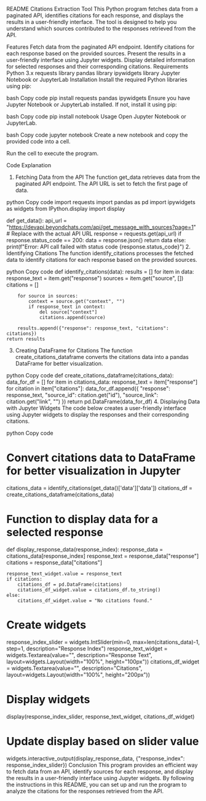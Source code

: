 README
Citations Extraction Tool
This Python program fetches data from a paginated API, identifies citations for each response, and displays the results in a user-friendly interface. The tool is designed to help you understand which sources contributed to the responses retrieved from the API.

Features
Fetch data from the paginated API endpoint.
Identify citations for each response based on the provided sources.
Present the results in a user-friendly interface using Jupyter widgets.
Display detailed information for selected responses and their corresponding citations.
Requirements
Python 3.x
requests library
pandas library
ipywidgets library
Jupyter Notebook or JupyterLab
Installation
Install the required Python libraries using pip:

bash
Copy code
pip install requests pandas ipywidgets
Ensure you have Jupyter Notebook or JupyterLab installed. If not, install it using pip:

bash
Copy code
pip install notebook
Usage
Open Jupyter Notebook or JupyterLab.

bash
Copy code
jupyter notebook
Create a new notebook and copy the provided code into a cell.

Run the cell to execute the program.

Code Explanation
1. Fetching Data from the API
The function get_data retrieves data from the paginated API endpoint. The API URL is set to fetch the first page of data.

python
Copy code
import requests
import pandas as pd
import ipywidgets as widgets
from IPython.display import display

def get_data():
    api_url = "https://devapi.beyondchats.com/api/get_message_with_sources?page=1"  # Replace with the actual API URL
    response = requests.get(api_url)
    if response.status_code == 200:
        data = response.json()
        return data
    else:
        print(f"Error: API call failed with status code {response.status_code}")
2. Identifying Citations
The function identify_citations processes the fetched data to identify citations for each response based on the provided sources.

python
Copy code
def identify_citations(data):
    results = []
    for item in data:
        response_text = item.get("response")
        sources = item.get("source", [])
        citations = []
        
        for source in sources:
            context = source.get("context", "")
            if response_text in context:
                del source["context"]
                citations.append(source)
        
        results.append({"response": response_text, "citations": citations})
    return results
3. Creating DataFrame for Citations
The function create_citations_dataframe converts the citations data into a pandas DataFrame for better visualization.

python
Copy code
def create_citations_dataframe(citations_data):
    data_for_df = []
    for item in citations_data:
        response_text = item["response"]
        for citation in item["citations"]:
            data_for_df.append({
                "response": response_text,
                "source_id": citation.get("id"),
                "source_link": citation.get("link", "")
            })
    return pd.DataFrame(data_for_df)
4. Displaying Data with Jupyter Widgets
The code below creates a user-friendly interface using Jupyter widgets to display the responses and their corresponding citations.

python
Copy code
# Convert citations data to DataFrame for better visualization in Jupyter
citations_data = identify_citations(get_data()['data']['data'])
citations_df = create_citations_dataframe(citations_data)

# Function to display data for a selected response
def display_response_data(response_index):
    response_data = citations_data[response_index]
    response_text = response_data["response"]
    citations = response_data["citations"]

    response_text_widget.value = response_text
    if citations:
        citations_df = pd.DataFrame(citations)
        citations_df_widget.value = citations_df.to_string()
    else:
        citations_df_widget.value = "No citations found."

# Create widgets
response_index_slider = widgets.IntSlider(min=0, max=len(citations_data)-1, step=1, description="Response Index")
response_text_widget = widgets.Textarea(value="", description="Response Text", layout=widgets.Layout(width="100%", height="100px"))
citations_df_widget = widgets.Textarea(value="", description="Citations", layout=widgets.Layout(width="100%", height="200px"))

# Display widgets
display(response_index_slider, response_text_widget, citations_df_widget)

# Update display based on slider value
widgets.interactive_output(display_response_data, {"response_index": response_index_slider})
Conclusion
This program provides an efficient way to fetch data from an API, identify sources for each response, and display the results in a user-friendly interface using Jupyter widgets. By following the instructions in this README, you can set up and run the program to analyze the citations for the responses retrieved from the API.